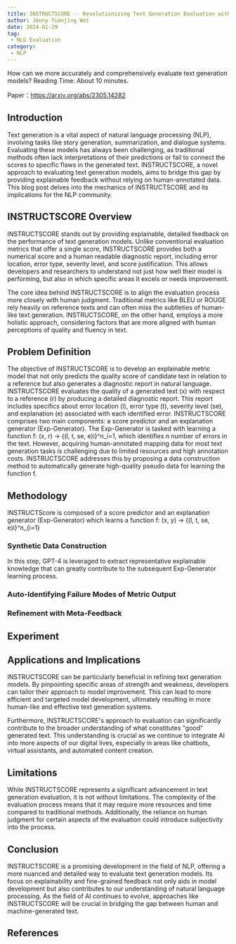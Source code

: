 ```yaml
---
title: INSTRUCTSCORE -- Revolutionizing Text Generation Evaluation with Explainable Feedback
author: Jenny Yuanjing Wei
date: 2024-01-29
tag:
 - NLG Evaluation
category:
 - NLP
---
```


How can we more accurately and comprehensively evaluate text generation models?
Reading Time: About 10 minutes.

<!-- more -->

Paper：<https://arxiv.org/abs/2305.14282>

## Introduction
Text generation is a vital aspect of natural language processing (NLP), involving tasks like story generation, summarization, and dialogue systems. Evaluating these models has always been challenging, as traditional methods often lack interpretations of their predictions or fail to connect the scores to specific flaws in the generated text. INSTRUCTSCORE, a novel approach to evaluating text generation models, aims to bridge this gap by providing explainable feedback without relying on human-annotated data. This blog post delves into the mechanics of INSTRUCTSCORE and its implications for the NLP community.

## INSTRUCTSCORE Overview
INSTRUCTSCORE stands out by providing explainable, detailed feedback on the performance of text generation models. Unlike conventional evaluation metrics that offer a single score, INSTRUCTSCORE provides both a numerical score and a human readable diagnostic report, including error location, error type, severity level, and score justification. This allows developers and researchers to understand not just how well their model is performing, but also in which specific areas it excels or needs improvement.

The core idea behind INSTRUCTSCORE is to align the evaluation process more closely with human judgment. Traditional metrics like BLEU or ROUGE rely heavily on reference texts and can often miss the subtleties of human-like text generation. INSTRUCTSCORE, on the other hand, employs a more holistic approach, considering factors that are more aligned with human perceptions of quality and fluency in text.
## Problem Definition
The objective of INSTRUCTSCORE is to develop an explainable metric model that not only predicts the quality score of candidate text in relation to a reference but also generates a diagnostic report in natural language. INSTRUCTSCORE evaluates the quality of a generated text (x) with respect to a reference (r) by producing a detailed diagnostic report. This report includes specifics about error location (l), error type (t), severity level (se), and explanation (e) associated with each identified error. INSTRUCTSCORE comprises two main components: a score predictor and an explanation generator (Exp-Generator). The Exp-Generator is tasked with learning a function f: (x, r) → {(l, t, se, e)i}^n_i=1, which identifies n number of errors in the text. However, acquiring human-annotated mapping data for most text generation tasks is challenging due to limited resources and high annotation costs. INSTRUCTSCORE addresses this by proposing a data construction method to automatically generate high-quality pseudo data for learning the function f.
## Methodology
INSTRUCTScore is composed of a score predictor and an explanation generator (Exp-Generator) which learns a function f: (x, y) → {(l, t, se, e)i}^n_{i=1}

### Synthetic Data Construction
In this step, GPT-4 is leveraged to extract representative explainable knowledge that can greatly contribute to the subsequent Exp-Generator learning process.

### Auto-Identifying Failure Modes of Metric Output

### Refinement with Meta-Feedback

## Experiment

## Applications and Implications
INSTRUCTSCORE can be particularly beneficial in refining text generation models. By pinpointing specific areas of strength and weakness, developers can tailor their approach to model improvement. This can lead to more efficient and targeted model development, ultimately resulting in more human-like and effective text generation systems.

Furthermore, INSTRUCTSCORE's approach to evaluation can significantly contribute to the broader understanding of what constitutes "good" generated text. This understanding is crucial as we continue to integrate AI into more aspects of our digital lives, especially in areas like chatbots, virtual assistants, and automated content creation.

## Limitations
While INSTRUCTSCORE represents a significant advancement in text generation evaluation, it is not without limitations. The complexity of the evaluation process means that it may require more resources and time compared to traditional methods. Additionally, the reliance on human judgment for certain aspects of the evaluation could introduce subjectivity into the process.

## Conclusion
INSTRUCTSCORE is a promising development in the field of NLP, offering a more nuanced and detailed way to evaluate text generation models. Its focus on explainability and fine-grained feedback not only aids in model development but also contributes to our understanding of natural language processing. As the field of AI continues to evolve, approaches like INSTRUCTSCORE will be crucial in bridging the gap between human and machine-generated text.

## References
